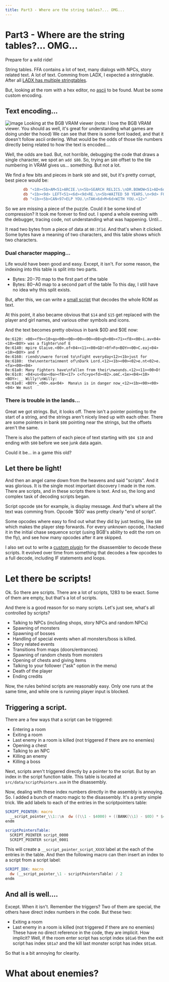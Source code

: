 ```yaml
---
title: Part3 - Where are the string tables?... OMG...
---
```


# Part3 - Where are the string tables?... OMG...

Prepare for a wild ride!

String tables. FFA contains a lot of text, many dialogs with NPCs, story related text. A lot of text. Comming from LADX, I expected a stringtable.
After all [LADX has multiple stringtables](https://github.com/zladx/LADX-Disassembly/tree/main/src/text).

But, looking at the rom with a hex editor, no [ascii](https://en.wikipedia.org/wiki/ASCII) to be found. Must be some custom encoding.

## Text encoding...

![image](https://user-images.githubusercontent.com/964186/161773944-930d9ea0-3f56-4166-9c88-dbddbca7d22f.png)
Looking at the BGB VRAM viewer (note: I love the BGB VRAM viewer. You should as well, it's great for understanding what games are doing under the hood)
We can see that there is some font loaded, and that it doesn't follow ascii ordering. What would be the odds of those tile numbers directly being
related to how the text is encoded....

Well, the odds are bad. But, not horrible, debugging the code that draws a single character, we spot an `add $80`.
So, trying an `$80` offset to the tile numbering in VRAM gives us... something. But not a lot.

We find a few bits and pieces in bank `$0D` and `$0E`, but it's pretty corrupt, best piece would be:
```asm
        db "<10><5b>AM<51>ARCIE.\n<5b>SEARCH RELICS.\nDR.BOWOW<51>AD<6d>ME.<12>"
        db "<1b><9d> LEFT<51><6d><9d>RE.\n<5b>WAITED 50 YEARS.\n<9d> FORGOT<51>E.<12>"
        db "<1b><5b>CAN<97>ELP YOU.\nTAK<6d>M<6d>WITH YOU.<12>"
```

So we are missing a piece of the puzzle. Could it be some kind of compression? It took me forever to find out. I spend a whole evening with the debugger, tracing code,
not understanding what was happening. Until...

It read two bytes from a piece of data at `00:3f1d`. And that's when it clicked. Some bytes have a meaning of two characters, and this table shows which two characters.

### Dual character mapping...

Life would have been good and easy. Except, it isn't. For some reason, the indexing into this table is split into two parts.
* Bytes: $20-$70 map to the first part of the table
* Bytes: $80-$A0 map to a second part of the table
To this day, I still have no idea why this split exists.

But, after this, we can write a [small script](https://github.com/daid/FFA-Disassembly/blob/master/tools/romAsText.py) that decodes the whole ROM as text.

At this point, it also became obvious that `$14` and `$15` get replaced with the player and girl names, and various other symbols and icons.

And the text becomes pretty obvious in bank $0D and $0E now:
```
0e:6120: <00><f9><10>qo<00><00><00><00><08>gh<00><71><f8><00>i.av<04><10><BOY> was a fighter\nof E
0e:6140: mpire Glaive.<00>.of<04><11><00>GD!<0f>Fo<BOY><00>C.eaj<04><10><BOY> and f
0e:6160: riends\nwere forced to\nfight everyday<12><1b>just for
0e:6180:  the\nentertainment of\nDark Lord.<12><1b><00><02>e.nt<02>e.<fa><00><04>
0e:61a0: Many fighters have\nfallen from their\nwounds.<12><11><00>D!
0e:61c0: <04>us<0a><0a><f8><17> c<fc>yo<fd><02>.omC.<1e><04><10><BOY>:__ Willy!\nWilly:
0e:61e0: <BOY>_<00>.ea<04>  Mana\n is in danger now_<12><1b><00><00><04> We must 
```

### There is trouble in the lands...

Great we got strings. But, it looks off. There isn't a pointer pointing to the start of a string, and the strings aren't nicely lined up with each other. There are some pointers in bank `$08` pointing near the strings, but the offsets aren't the same.

There is also the pattern of each piece of text starting with `$04 $10` and ending with `$00` before we see junk data again.

Could it be... in a game this old?

## Let there be light!

And then an angel came down from the heavens and said "scripts". And it was glorious. It is the single most important discovery I made in the rom.
There are scripts, and in these scripts there is text. And so, the long and complex task of decoding scripts began.

Script opcode `$04` for example, is display message. And that's where all the text was comming from. Opcode '$00' was pretty clearly "end of script".

Some opcodes where easy to find out what they did by just testing, like `$80` which makes the player step forwards. For every unknown opcode, I hacked it in the initial chase sequence script (using BGB's ability to edit the rom on the fly), and see how many opcodes after it are skipped.

I also set out to write a [custom plugin](https://github.com/daid/FFA-Disassembly/blob/master/plugins/script.py) for the disassembler to decode these scripts.
It evolved over time from something that decodes a few opcodes to a full decode, including IF statements and loops.

# Let there be scripts!

Ok. So there are scripts. There are a lot of scripts, 1283 to be exact. Some of them are empty, but that's a lot of scripts.

And there is a good reason for so many scripts. Let's just see, what's all controlled by scripts?
* Talking to NPCs (including shops, story NPCs and random NPCs)
* Spawning of monsters
* Spawning of bosses
* Handling of special events when all monsters/boss is killed.
* Story related events
* Transitions from maps (doors/entrances)
* Spawning of random chests from monsters
* Opening of chests and giving items
* Talking to your follower ("ask" option in the menu)
* Death of the player
* Ending credits

Now, the rules behind scripts are reasonably easy. Only one runs at the same time, and while one is running player input is blocked.

## Triggering a script.

There are a few ways that a script can be triggered:
* Entering a room
* Exiting a room
* Last enemy in a room is killed (not triggered if there are no enemies)
* Opening a chest
* Talking to an NPC
* Killing an enemy
* Killing a boss

Next, scripts aren't triggered directly by a pointer to the script. But by an index in the script function table.
This table is located at `src/data/scriptPointers.asm` in the disassembly.

Now, dealing with these index numbers directly in the assembly is annoying. So. I added a bunch of macro magic to the disassembly.
It's a pretty simple trick. We add labels to each of the entries in the scriptpointers table:
```asm
SCRIPT_POINTER: macro
  __script_pointer_\\1::\n  dw ((\\1 - $4000) + ((BANK(\\1) - $0D) * $4000))
endm

scriptPointersTable:
  SCRIPT_POINTER script_0000
  SCRIPT_POINTER script_0001
```
This will create a `__script_pointer_script_XXXX` label at the each of the entries in the table.
And then the following macro can then insert an index to a script from a script label:
```asm
SCRIPT_IDX: macro
  dw (__script_pointer_\1 - scriptPointersTable) / 2
endm
```

## And all is well....

Except. When it isn't. Remember the triggers? Two of them are special, the others have direct index numbers in the code. But these two:
* Exiting a room
* Last enemy in a room is killed (not triggered if there are no enemies)
These have no direct reference in the code, they are implicit. How implicit? Well, if the room enter script has script index `$01a6` then the exit script has index `$01a7` and the kill last monster script has index `$01a8`.

So that is a bit annoying for clearity.

# What about enemies?

